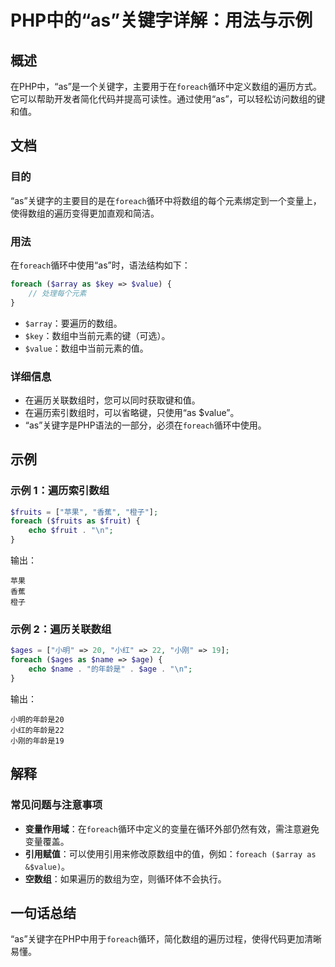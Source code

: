 <!--
Meta Description: # PHP中的“as”关键字详解：用法与示例 ## 概述 在PHP中，“as”是一个关键字，主要用于在`foreach`循环中定义数组的遍历方式。它可以帮助开发者简化代码并提高可读性。通过使用“as”，可以轻松访问数组的键和值。 ## 文档 ### 目的 “as”关键字的主要目的是在`foreach...
Meta Keywords: foreach, value, php, array, 循环中使用
-->

# PHP中的“as”关键字详解：用法与示例

## 概述
在PHP中，“as”是一个关键字，主要用于在`foreach`循环中定义数组的遍历方式。它可以帮助开发者简化代码并提高可读性。通过使用“as”，可以轻松访问数组的键和值。

## 文档
### 目的
“as”关键字的主要目的是在`foreach`循环中将数组的每个元素绑定到一个变量上，使得数组的遍历变得更加直观和简洁。

### 用法
在`foreach`循环中使用“as”时，语法结构如下：

```php
foreach ($array as $key => $value) {
    // 处理每个元素
}
```

- `$array`：要遍历的数组。
- `$key`：数组中当前元素的键（可选）。
- `$value`：数组中当前元素的值。

### 详细信息
- 在遍历关联数组时，您可以同时获取键和值。
- 在遍历索引数组时，可以省略键，只使用“as $value”。
- “as”关键字是PHP语法的一部分，必须在`foreach`循环中使用。

## 示例
### 示例 1：遍历索引数组
```php
$fruits = ["苹果", "香蕉", "橙子"];
foreach ($fruits as $fruit) {
    echo $fruit . "\n";
}
```
输出：
```
苹果
香蕉
橙子
```

### 示例 2：遍历关联数组
```php
$ages = ["小明" => 20, "小红" => 22, "小刚" => 19];
foreach ($ages as $name => $age) {
    echo $name . "的年龄是" . $age . "\n";
}
```
输出：
```
小明的年龄是20
小红的年龄是22
小刚的年龄是19
```

## 解释
### 常见问题与注意事项
- **变量作用域**：在`foreach`循环中定义的变量在循环外部仍然有效，需注意避免变量覆盖。
- **引用赋值**：可以使用引用来修改原数组中的值，例如：`foreach ($array as &$value)`。
- **空数组**：如果遍历的数组为空，则循环体不会执行。

## 一句话总结
“as”关键字在PHP中用于`foreach`循环，简化数组的遍历过程，使得代码更加清晰易懂。